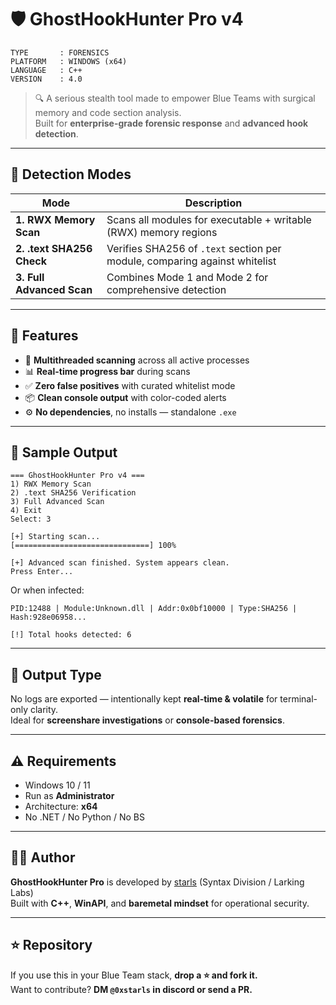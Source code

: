# 🛡️ GhostHookHunter Pro v4

```
TYPE       : FORENSICS
PLATFORM   : WINDOWS (x64)
LANGUAGE   : C++
VERSION    : 4.0
```

> 🔍 A serious stealth tool made to empower Blue Teams with surgical memory and code section analysis.  
> Built for **enterprise-grade forensic response** and **advanced hook detection**.

---

## 🧪 Detection Modes

| Mode                        | Description                                                                 |
|----------------------------|-----------------------------------------------------------------------------|
| **1. RWX Memory Scan**      | Scans all modules for executable + writable (RWX) memory regions            |
| **2. .text SHA256 Check**   | Verifies SHA256 of `.text` section per module, comparing against whitelist |
| **3. Full Advanced Scan**   | Combines Mode 1 and Mode 2 for comprehensive detection                      |

---

## 🔐 Features

- 🧠 **Multithreaded scanning** across all active processes
- 📊 **Real-time progress bar** during scans
- ✅ **Zero false positives** with curated whitelist mode
- 📦 **Clean console output** with color-coded alerts
- ⚙️ **No dependencies**, no installs — standalone `.exe`

---

## 🧯 Sample Output

```plaintext
=== GhostHookHunter Pro v4 ===
1) RWX Memory Scan
2) .text SHA256 Verification
3) Full Advanced Scan
4) Exit
Select: 3

[+] Starting scan...
[==============================] 100%

[+] Advanced scan finished. System appears clean.
Press Enter...
```

Or when infected:

```plaintext
PID:12488 | Module:Unknown.dll | Addr:0x0bf10000 | Type:SHA256 | Hash:928e06958...

[!] Total hooks detected: 6
```

---

## 📁 Output Type

No logs are exported — intentionally kept **real-time & volatile** for terminal-only clarity.  
Ideal for **screenshare investigations** or **console-based forensics**.

---

## ⚠️ Requirements

- Windows 10 / 11
- Run as **Administrator**
- Architecture: **x64**
- No .NET / No Python / No BS

---

## 👨‍💻 Author

**GhostHookHunter Pro** is developed by [starls]([https://github.com/your-link](https://github.com/voidopsx)) (Syntax Division / Larking Labs)  
Built with **C++**, **WinAPI**, and **baremetal mindset** for operational security.

---

## ⭐ Repository

If you use this in your Blue Team stack, **drop a ⭐ and fork it.**  
Want to contribute? **DM `@0xstarls` in discord or send a PR.**
